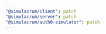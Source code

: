 ```yaml
---
"@simulacrum/client": patch
"@simulacrum/server": patch
"@simulacrum/auth0-simulator": patch
---
```


